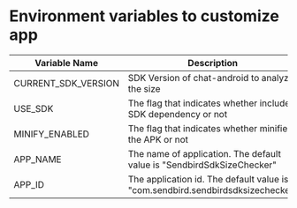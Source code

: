 # Environment variables to customize app

|Variable Name  | Description  |
|--|--|
|CURRENT_SDK_VERSION  | SDK Version of chat-android to analyze the size |
|USE_SDK              | The flag that indicates whether includes SDK dependency or not |
|MINIFY_ENABLED	      | The flag that indicates whether minifies the APK or not |
|APP_NAME             | The name of application. The default value is "SendbirdSdkSizeChecker" |
|APP_ID               | The application id. The default value is "com.sendbird.sendbirdsdksizechecker" |
